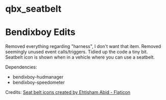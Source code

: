 # qbx_seatbelt

# Bendixboy Edits
Removed everything regarding "harness", I don't want that item.
Removed seemingly unused event calls/triggers.
Tidied up the code a tiny bit.
Seatbelt icon is shown when in a vehicle where you can use a seatbelt.

Dependencies:
- bendixboy-hudmanager
- bendixboy-speedometer

Credits:
<a href="https://www.flaticon.com/free-icons/seat-belt" title="seat belt icons">Seat belt icons created by Ehtisham Abid - Flaticon</a>
